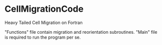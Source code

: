 # CellMigrationCode
Heavy Tailed Cell Migration on Fortran 

"Functions" file contain migration and reorientation subroutines. "Main" file is required to run the program per se.  
